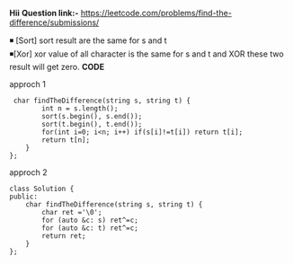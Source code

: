 **Hii**
**Question link:-** https://leetcode.com/problems/find-the-difference/submissions/

◾ [Sort] sort result are the same for s and t<br>
◾[Xor] xor value of all character is the same for s and t and XOR these two result will get zero.
**CODE**



approch 1
```
 char findTheDifference(string s, string t) {
        int n = s.length();
        sort(s.begin(), s.end());
        sort(t.begin(), t.end());
        for(int i=0; i<n; i++) if(s[i]!=t[i]) return t[i];
        return t[n];
    }
};
```

approch 2
```
class Solution {
public:
    char findTheDifference(string s, string t) {
        char ret ='\0';
        for (auto &c: s) ret^=c;
        for (auto &c: t) ret^=c;
        return ret;
    }
};
```
